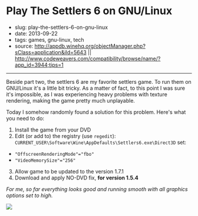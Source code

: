 # Play The Settlers 6 on GNU/Linux

- slug: play-the-settlers-6-on-gnu-linux
- date: 2013-09-22
- tags: games, gnu-linux, tech
- source: http://appdb.winehq.org/objectManager.php?sClass=application&iId=5643
          || http://www.codeweavers.com/compatibility/browse/name/?app_id=3944;tips=1

-----------------

Beside part two, the settlers 6 are my favorite settlers game. To run them on GNU/Linux it's a little bit tricky. As a matter of fact, to this point I was sure it's impossible, as I was experiencing heavy problems with texture rendering, making the game pretty much unplayable.

Today I somehow randomly found a solution for this problem. Here's what you need to do:

1. Install the game from your DVD
2. Edit (or add to) the registry (use `regedit`): `CURRENT_USER\Software\Wine\AppDefaults\Settlers6.exe\Direct3D` set:
  - `"OffscreenRenderingMode"="fbo"`
  - `"VideoMemorySize"="256"`
3. Allow game to be updated to the version 1.7.1
4. Download and apply NO-DVD fix, **for version 1.5.4**

_For me, so far everything looks good and running smooth with all graphics options set to high._

![](/media/settlers-6-on-gnu-linux.jpg)